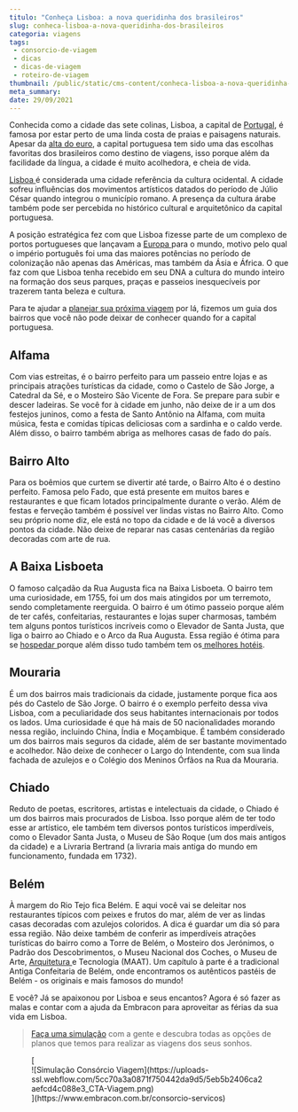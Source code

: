 ```yaml
---
titulo: "Conheça Lisboa: a nova queridinha dos brasileiros"
slug: conheca-lisboa-a-nova-queridinha-dos-brasileiros
categoria: viagens
tags:
 - consorcio-de-viagem
 - dicas
 - dicas-de-viagem
 - roteiro-de-viagem
thumbnail: /public/static/cms-content/conheca-lisboa-a-nova-queridinha-dos-brasileiros.jpg
meta_summary: 
date: 29/09/2021
---
```

Conhecida como a cidade das sete colinas, Lisboa, a capital de [Portugal](https://www.embracon.com.br/blog/5-motivos-para-voce-viajar-para-portugal-o-quanto-antes), é famosa por estar perto de uma linda costa de praias e paisagens naturais. Apesar da [alta do euro](https://www.embracon.com.br/blog/entenda-como-a-variacao-da-moeda-estrangeira-pode-impactar-sua-vida), a capital portuguesa tem sido uma das escolhas favoritas dos brasileiros como destino de viagens, isso porque além da facilidade da língua, a cidade é muito acolhedora, e cheia de vida.

[Lisboa ](https://www.embracon.com.br/blog/4-dicas-imperdiveis-para-quem-vai-viajar-para-lisboa)é considerada uma cidade referência da cultura ocidental. A cidade sofreu influências dos movimentos artísticos datados do período de Júlio César quando integrou o município romano. A presença da cultura árabe também pode ser percebida no histórico cultural e arquitetônico da capital portuguesa.

A posição estratégica fez com que Lisboa fizesse parte de um complexo de portos portugueses que lançavam a [Europa ](https://www.embracon.com.br/blog/por-que-fazer-um-tour-pela-europa-nas-suas-proximas-ferias)para o mundo, motivo pelo qual o império português foi uma das maiores potências no período de colonização não apenas das Américas, mas também da Ásia e África. O que faz com que Lisboa tenha recebido em seu DNA a cultura do mundo inteiro na formação dos seus parques, praças e passeios inesquecíveis por trazerem tanta beleza e cultura.

Para te ajudar a [planejar sua próxima viagem](https://www.embracon.com.br/blog/viagem-em-familia-4-dicas-para-agradar-a-todos) por lá, fizemos um guia dos bairros que você não pode deixar de conhecer quando for a capital portuguesa.

Alfama
------

Com vias estreitas, é o bairro perfeito para um passeio entre lojas e as principais atrações turísticas da cidade, como o Castelo de São Jorge, a Catedral da Sé, e o Mosteiro São Vicente de Fora. Se prepare para subir e descer ladeiras. Se você for à cidade em junho, não deixe de ir a um dos festejos juninos, como a festa de Santo Antônio na Alfama, com muita música, festa e comidas típicas deliciosas com a sardinha e o caldo verde. Além disso, o bairro também abriga as melhores casas de fado do país.

Bairro Alto
-----------

Para os boêmios que curtem se divertir até tarde, o Bairro Alto é o destino perfeito. Famosa pelo Fado, que está presente em muitos bares e restaurantes e que ficam lotados principalmente durante o verão. Além de festas e ferveção também é possível ver lindas vistas no Bairro Alto. Como seu próprio nome diz, ele está no topo da cidade e de lá você a diversos pontos da cidade. Não deixe de reparar nas casas centenárias da região decoradas com arte de rua.

A Baixa Lisboeta
----------------

O famoso calçadão da Rua Augusta fica na Baixa Lisboeta. O bairro tem uma curiosidade, em 1755, foi um dos mais atingidos por um terremoto, sendo completamente reerguida. O bairro é um ótimo passeio porque além de ter cafés, confeitarias, restaurantes e lojas super charmosas, também tem alguns pontos turísticos incríveis como o Elevador de Santa Justa, que liga o bairro ao Chiado e o Arco da Rua Augusta. Essa região é ótima para se [hospedar ](https://www.embracon.com.br/blog/como-fazer-uma-reserva-de-hotel-sem-erros)porque além disso tudo também tem os[ melhores hotéis](https://www.embracon.com.br/blog/entenda-como-escolher-um-bom-hotel-para-viagens-em-familia).

Mouraria
--------

É um dos bairros mais tradicionais da cidade, justamente porque fica aos pés do Castelo de São Jorge. O bairro é o exemplo perfeito dessa viva Lisboa, com a peculiaridade dos seus habitantes internacionais por todos os lados. Uma curiosidade é que há mais de 50 nacionalidades morando nessa região, incluindo China, Índia e Moçambique. É também considerado um dos bairros mais seguros da cidade, além de ser bastante movimentado e acolhedor. Não deixe de conhecer o Largo do Intendente, com sua linda fachada de azulejos e o Colégio dos Meninos Órfãos na Rua da Mouraria.

Chiado
------

Reduto de poetas, escritores, artistas e intelectuais da cidade, o Chiado é um dos bairros mais procurados de Lisboa. Isso porque além de ter todo esse ar artístico, ele também tem diversos pontos turísticos imperdíveis, como o Elevador Santa Justa, o Museu de São Roque (um dos mais antigos da cidade) e a Livraria Bertrand (a livraria mais antiga do mundo em funcionamento, fundada em 1732).

Belém
-----

À margem do Rio Tejo fica Belém. E aqui você vai se deleitar nos restaurantes típicos com peixes e frutos do mar, além de ver as lindas casas decoradas com azulejos coloridos. A dica é guardar um dia só para essa região. Não deixe também de conferir as imperdíveis atrações turísticas do bairro como a Torre de Belém, o Mosteiro dos Jerónimos, o Padrão dos Descobrimentos, o Museu Nacional dos Coches, o Museu de Arte, [Arquitetura ](https://www.embracon.com.br/blog/faculdade-de-arquitetura-saiba-mais-sobre-o-curso-e-o-mercado-de-trabalho)e Tecnologia (MAAT). Um capítulo à parte é a tradicional Antiga Confeitaria de Belém, onde encontramos os autênticos pastéis de Belém - os originais e mais famosos do mundo!

E você? Já se apaixonou por Lisboa e seus encantos? Agora é só fazer as malas e contar com a ajuda da Embracon para aproveitar as férias da sua vida em Lisboa.

> [Faça uma simulação](https://www.embracon.com.br/consorcio-servicos) com a gente e descubra todas as opções de planos que temos para realizar as viagens dos seus sonhos.

<figure class="w-richtext-figure-type-image w-richtext-align-center">[<div>![Simulação Consórcio Viagem](https://uploads-ssl.webflow.com/5cc70a3a0871f750442da9d5/5eb5b2406ca2aefcd4c088e3_CTA-Viagem.png)</div>](https://www.embracon.com.br/consorcio-servicos)</figure>
